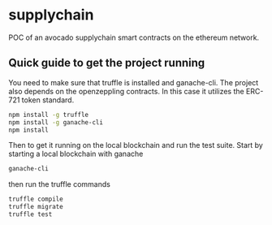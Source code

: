 # supplychain
POC of an avocado supplychain smart contracts on the ethereum network.


## Quick guide to get the project running
You need to make sure that truffle is installed and ganache-cli. The project also depends on the openzeppling contracts. In this case it utilizes the ERC-721 token standard.

``` sh
npm install -g truffle
npm install -g ganache-cli
npm install
```

Then to get it running on the local blockchain and run the test suite. Start by starting a local blockchain with ganache

``` sh
ganache-cli 
```

then run the truffle commands
``` sh
truffle compile
truffle migrate
truffle test
```